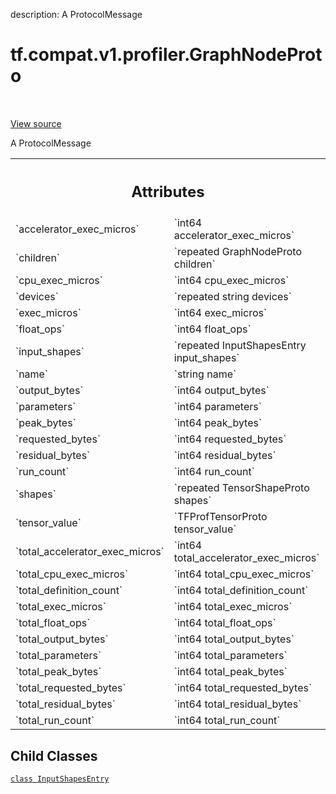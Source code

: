 description: A ProtocolMessage

<div itemscope itemtype="http://developers.google.com/ReferenceObject">
<meta itemprop="name" content="tf.compat.v1.profiler.GraphNodeProto" />
<meta itemprop="path" content="Stable" />
<meta itemprop="property" content="InputShapesEntry"/>
</div>

# tf.compat.v1.profiler.GraphNodeProto

<!-- Insert buttons and diff -->

<table class="tfo-notebook-buttons tfo-api nocontent" align="left">

</table>

<a target="_blank" class="external" href="/code/stable/tensorflow/core/profiler/tfprof_output.proto">View source</a>



A ProtocolMessage

<!-- Placeholder for "Used in" -->




<!-- Tabular view -->
 <table class="responsive fixed orange">
<colgroup><col width="214px"><col></colgroup>
<tr><th colspan="2"><h2 class="add-link">Attributes</h2></th></tr>

<tr>
<td>
`accelerator_exec_micros`<a id="accelerator_exec_micros"></a>
</td>
<td>
`int64 accelerator_exec_micros`
</td>
</tr><tr>
<td>
`children`<a id="children"></a>
</td>
<td>
`repeated GraphNodeProto children`
</td>
</tr><tr>
<td>
`cpu_exec_micros`<a id="cpu_exec_micros"></a>
</td>
<td>
`int64 cpu_exec_micros`
</td>
</tr><tr>
<td>
`devices`<a id="devices"></a>
</td>
<td>
`repeated string devices`
</td>
</tr><tr>
<td>
`exec_micros`<a id="exec_micros"></a>
</td>
<td>
`int64 exec_micros`
</td>
</tr><tr>
<td>
`float_ops`<a id="float_ops"></a>
</td>
<td>
`int64 float_ops`
</td>
</tr><tr>
<td>
`input_shapes`<a id="input_shapes"></a>
</td>
<td>
`repeated InputShapesEntry input_shapes`
</td>
</tr><tr>
<td>
`name`<a id="name"></a>
</td>
<td>
`string name`
</td>
</tr><tr>
<td>
`output_bytes`<a id="output_bytes"></a>
</td>
<td>
`int64 output_bytes`
</td>
</tr><tr>
<td>
`parameters`<a id="parameters"></a>
</td>
<td>
`int64 parameters`
</td>
</tr><tr>
<td>
`peak_bytes`<a id="peak_bytes"></a>
</td>
<td>
`int64 peak_bytes`
</td>
</tr><tr>
<td>
`requested_bytes`<a id="requested_bytes"></a>
</td>
<td>
`int64 requested_bytes`
</td>
</tr><tr>
<td>
`residual_bytes`<a id="residual_bytes"></a>
</td>
<td>
`int64 residual_bytes`
</td>
</tr><tr>
<td>
`run_count`<a id="run_count"></a>
</td>
<td>
`int64 run_count`
</td>
</tr><tr>
<td>
`shapes`<a id="shapes"></a>
</td>
<td>
`repeated TensorShapeProto shapes`
</td>
</tr><tr>
<td>
`tensor_value`<a id="tensor_value"></a>
</td>
<td>
`TFProfTensorProto tensor_value`
</td>
</tr><tr>
<td>
`total_accelerator_exec_micros`<a id="total_accelerator_exec_micros"></a>
</td>
<td>
`int64 total_accelerator_exec_micros`
</td>
</tr><tr>
<td>
`total_cpu_exec_micros`<a id="total_cpu_exec_micros"></a>
</td>
<td>
`int64 total_cpu_exec_micros`
</td>
</tr><tr>
<td>
`total_definition_count`<a id="total_definition_count"></a>
</td>
<td>
`int64 total_definition_count`
</td>
</tr><tr>
<td>
`total_exec_micros`<a id="total_exec_micros"></a>
</td>
<td>
`int64 total_exec_micros`
</td>
</tr><tr>
<td>
`total_float_ops`<a id="total_float_ops"></a>
</td>
<td>
`int64 total_float_ops`
</td>
</tr><tr>
<td>
`total_output_bytes`<a id="total_output_bytes"></a>
</td>
<td>
`int64 total_output_bytes`
</td>
</tr><tr>
<td>
`total_parameters`<a id="total_parameters"></a>
</td>
<td>
`int64 total_parameters`
</td>
</tr><tr>
<td>
`total_peak_bytes`<a id="total_peak_bytes"></a>
</td>
<td>
`int64 total_peak_bytes`
</td>
</tr><tr>
<td>
`total_requested_bytes`<a id="total_requested_bytes"></a>
</td>
<td>
`int64 total_requested_bytes`
</td>
</tr><tr>
<td>
`total_residual_bytes`<a id="total_residual_bytes"></a>
</td>
<td>
`int64 total_residual_bytes`
</td>
</tr><tr>
<td>
`total_run_count`<a id="total_run_count"></a>
</td>
<td>
`int64 total_run_count`
</td>
</tr>
</table>



## Child Classes
[`class InputShapesEntry`](../../../../tf/compat/v1/profiler/GraphNodeProto/InputShapesEntry.md)

